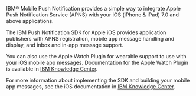 IBM® Mobile Push Notification provides a simple way to integrate Apple Push Notification Service (APNS) with your iOS (iPhone & iPad) 7.0 and above applications.

The IBM Push Notification SDK for Apple iOS provides application publishers with APNS registration, mobile app message handling and display, and inbox and in-app message support.

You can also use the Apple Watch Plugin for wearable support to use with your iOS mobile app messages. Documentation for the Apple Watch Plugin is available in [IBM Knowledge Center](http://www-01.ibm.com/support/knowledgecenter/SSMRK7_3.0.0/AppPush/Apple_iOS/applewatch.dita).

For more information about implementing the SDK and building your mobile app messages, see the iOS documentation in [IBM Knowledge Center](http://www-01.ibm.com/support/knowledgecenter/SSMRK7_3.0.0/AppPush/ios_container.dita).
